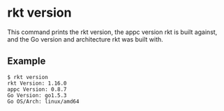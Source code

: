 # rkt version

This command prints the rkt version, the appc version rkt is built against, and the Go version and architecture rkt was built with.

## Example

```
$ rkt version
rkt Version: 1.16.0
appc Version: 0.8.7
Go Version: go1.5.3
Go OS/Arch: linux/amd64
